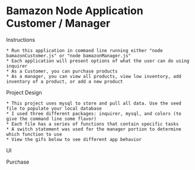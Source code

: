 # Bamazon Node Application Customer / Manager


Instructions

    * Run this application in command line running either "node bamazonCustomer.js" or "node bamazonManager.js"
    * Each application will present options of what the user can do using inquirer
    * As a Customer, you can purchase products
    * As a manager, you can view all products, view low inventory, add inventory of a product, or add a new product


Project Design

    * This project uses mysql to store and pull all data. Use the seed file to populate your local database
    * I used three different packages: inquirer, mysql, and colors (to give the command line some flavor)
    * Each file has a series of functions that contain specific tasks
    * A switch statement was used for the manager portion to determine which function to use
    * View the gifs below to see different app behavior

UI

Purchase 


